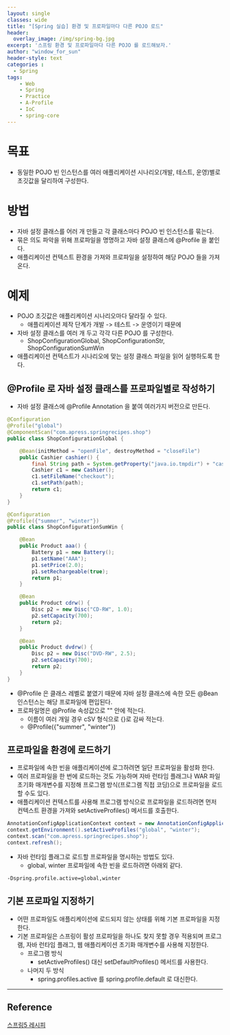 ```yaml
--- 
layout: single
classes: wide
title: "[Spring 실습] 환경 및 프로파일마다 다른 POJO 로드"
header:
  overlay_image: /img/spring-bg.jpg
excerpt: '스프링 환경 및 프로파일마다 다른 POJO 를 로드해보자.'
author: "window_for_sun"
header-style: text
categories :
  - Spring
tags:
    - Web
    - Spring
    - Practice
    - A-Profile
    - IoC
    - spring-core
---  
```


# 목표
- 동일한 POJO 빈 인스턴스를 여러 애플리케이션 시나리오(개발, 테스트, 운영)별로 초깃값을 달리하여 구성한다.

# 방법
- 자바 설정 클래스를 어러 개 만들고 각 클래스마다 POJO 빈 인스턴스를 묶는다.
- 묶은 의도 파악을 위해 프로파일을 명명하고 자바 설정 클래스에 @Profile 을 붙인다.
- 애플리케이션 컨텍스트 환경을 가져와 프로파일을 설정하여 해당 POJO 들을 가져온다.

# 예제
- POJO 초깃값은 애플리케이션 시나리오마다 달라질 수 있다.
	- 애플리케이션 제작 단계가 개발 -> 테스트 -> 운영이기 때문에
- 자바 설정 클래스를 여러 개 두고 각각 다른 POJO 를 구성한다.
	- ShopConfigurationGlobal, ShopConfigurationStr, ShopConfigurationSumWin
- 애플리케이션 컨텍스트가 시나리오에 맞는 설정 클래스 파일을 읽어 실행하도록 한다.

## @Profile 로 자바 설정 클래스를 프로파일별로 작성하기
- 자바 설정 클래스에 @Profile Annotation 을 붙여 여러가지 버전으로 만든다.

```java
@Configuration
@Profile("global")
@ComponentScan("com.apress.springrecipes.shop")
public class ShopConfigurationGlobal {

    @Bean(initMethod = "openFile", destroyMethod = "closeFile")
    public Cashier cashier() {
        final String path = System.getProperty("java.io.tmpdir") + "cashier";
        Cashier c1 = new Cashier();
        c1.setFileName("checkout");
        c1.setPath(path);
        return c1;
    }
}
```  

```java
@Configuration
@Profile({"summer", "winter"})
public class ShopConfigurationSumWin {

    @Bean
    public Product aaa() {
        Battery p1 = new Battery();
        p1.setName("AAA");
        p1.setPrice(2.0);
        p1.setRechargeable(true);
        return p1;
    }

    @Bean
    public Product cdrw() {
        Disc p2 = new Disc("CD-RW", 1.0);
        p2.setCapacity(700);
        return p2;
    }

    @Bean
    public Product dvdrw() {
        Disc p2 = new Disc("DVD-RW", 2.5);
        p2.setCapacity(700);
        return p2;
    }
}
```  

- @Profile 은 클래스 레벨로 붙였기 때문에 자바 설정 클래스에 속한 모든 @Bean 인스턴스는 해당 프로파일에 편입된다.
- 프로파일명은 @Profile 속성값으로 "" 안에 적는다.
	- 이름이 여러 개일 경우 cSV 형식으로 {}로 감싸 적는다.
	- @Profile({"summer", "winter"})

## 프로파일을 환경에 로드하기
- 프로파일에 속한 빈을 애플리케이션에 로그하려면 일단 프로파일을 활성화 한다.
- 여러 프로파일을 한 번에 로드하는 것도 가능하며 자바 런타임 플래그나 WAR 파일 초기화 매개변수를 지정해 프로그램 방식(프로그램 직접 코딩)으로 프로파일을 로드 할 수도 있다.
- 애플리케이션 컨텍스트를 사용해 프로그램 방식으로 프로파일을 로드하려면 먼저 컨텍스트 환경을 가져와 setActiveProfiles() 메서드를 호출한다.

```java
AnnotationConfigApplicationContext context = new AnnotationConfigApplicationContext();
context.getEnvironment().setActiveProfiles("global", "winter");
context.scan("com.apress.springrecipes.shop");
context.refresh();
```  

- 자바 런타임 플래그로 로드할 프로파일을 명시하는 방법도 있다.
	- global, winter 프로파일에 속한 빈을 로드하려면 아래외 같다.
	
```
-Dspring.profile.active=global,winter
```  

## 기본 프로파일 지정하기
- 어떤 프로파일도 애플리케이션에 로드되지 않는 상태를 위해 기본 프로파일을 지정한다.
- 기본 프로파일은 스프링이 활성 프로파일을 하나도 찾지 못할 경우 적용되며 프로그램, 자바 런타임 플래그, 웹 애플리케이션 초기화 매개변수를 사용해 지정한다.
	- 프로그램 방식
		- setActiveProfiles() 대신 setDefaultProfiles() 메서드를 사용한다.
	- 나머지 두 방식
		- spring.profiles.active 를 spring.profile.default 로 대신한다.

---
## Reference
[스프링5 레시피](https://book.naver.com/bookdb/book_detail.nhn?bid=13911953)  
